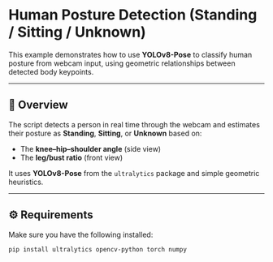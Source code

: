 # Human Posture Detection (Standing / Sitting / Unknown)

This example demonstrates how to use **YOLOv8-Pose** to classify human posture
from webcam input, using geometric relationships between detected body keypoints.

---

## 🧠 Overview

The script detects a person in real time through the webcam and estimates their posture
as **Standing**, **Sitting**, or **Unknown** based on:

- The **knee–hip–shoulder angle** (side view)
- The **leg/bust ratio** (front view)

It uses **YOLOv8-Pose** from the `ultralytics` package and simple geometric heuristics.

---

## ⚙️ Requirements

Make sure you have the following installed:

```bash
pip install ultralytics opencv-python torch numpy
```
